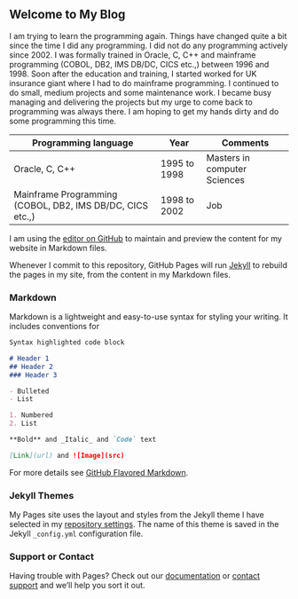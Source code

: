 ## Welcome to My Blog

I am trying to learn the programming again. Things have changed quite a bit since the time I did any programming. I did not do any programming actively since 2002. I was formally trained in Oracle, C, C++ and mainframe programming (COBOL, DB2, IMS DB/DC, CICS etc.,) between 1996 and 1998. Soon after the education and training,  I started worked for UK insurance giant where I had to do mainframe programming. I continued to do small, medium projects and some maintenance work. I became busy managing and delivering the projects but my urge to come back to programming was always there. I am hoping to get my hands dirty and do some programming this time.

Programming language | Year | Comments
-------------------- | ---- | --------
Oracle, C, C++ | 1995 to 1998 | Masters in computer Sciences
Mainframe Programming (COBOL, DB2, IMS DB/DC, CICS etc.,) | 1998 to 2002 | Job

I am using the [editor on GitHub](https://github.com/pyarravajhala/pyarravajhala.github.io/edit/master/index.md) to maintain and preview the content for my website in Markdown files.

Whenever I commit to this repository, GitHub Pages will run [Jekyll](https://jekyllrb.com/) to rebuild the pages in my site, from the content in my Markdown files.


### Markdown

Markdown is a lightweight and easy-to-use syntax for styling your writing. It includes conventions for

```markdown
Syntax highlighted code block

# Header 1
## Header 2
### Header 3

- Bulleted
- List

1. Numbered
2. List

**Bold** and _Italic_ and `Code` text

[Link](url) and ![Image](src)
```

For more details see [GitHub Flavored Markdown](https://guides.github.com/features/mastering-markdown/).

### Jekyll Themes

My Pages site uses the layout and styles from the Jekyll theme I have selected in my [repository settings](https://github.com/pyarravajhala/pyarravajhala.github.io/settings). The name of this theme is saved in the Jekyll `_config.yml` configuration file.

### Support or Contact

Having trouble with Pages? Check out our [documentation](https://help.github.com/categories/github-pages-basics/) or [contact support](https://github.com/contact) and we’ll help you sort it out.
